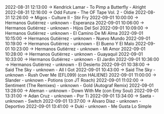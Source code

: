 2022-08-31 12:13:00 -> Kendrick Lamar - To Pimp a Butterfly - Alright
2022-08-31 12:16:00 -> Odd Future - The OF Tape Vol. 2 - Oldie
2022-08-31 12:26:00 -> Migos - Culture II - Stir Fry
2022-09-01 10:00:00 -> Hermanos Gutiérrez - unknown - Esperanza
2022-09-01 10:06:00 -> Hermanos Gutiérrez - unknown - Hijos Del Sol
2022-09-01 10:09:00 -> Hermanos Gutiérrez - unknown - El Camino De Mi Alma
2022-09-01 10:15:00 -> Hermanos Gutiérrez - unknown - Nuevo Mundo
2022-09-01 10:19:00 -> Hermanos Gutiérrez - unknown - El Bueno Y El Malo
2022-09-01 10:23:00 -> Hermanos Gutiérrez - unknown - Mi Amor
2022-09-01 10:28:00 -> Hermanos Gutiérrez - unknown - Guayaquil
2022-09-01 10:33:00 -> Hermanos Gutiérrez - unknown - El Jardin
2022-09-01 10:36:00 -> Hermanos Gutiérrez - unknown - El Desierto
2022-09-01 10:38:00 -> Said The Sky - unknown - All I Got
2022-09-01 10:43:00 -> Said The Sky - unknown - Rush Over Me (EFL099) (con HALIENE)
2022-09-01 11:00:00 -> Slander - unknown - Potions (con JT Roach)
2022-09-01 11:02:00 -> Sentiment (The Remixes) - unknown - Gold (Autograf Remix)
2022-09-01 13:28:00 -> Aleman - unknown - Down With Me (con Emy Soul)
2022-09-01 13:31:00 -> Adan Cruz - unknown - Por Ti
2022-09-01 13:34:00 -> Saeta - unknown - Switch
2022-09-01 13:37:00 -> Álvaro Díaz - unknown - Deportivo
2022-09-01 13:41:00 -> Duki - unknown - Me Gusta Lo Simple
